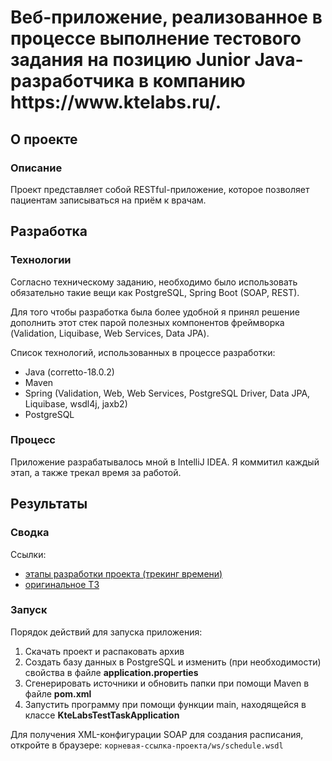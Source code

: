<h1>Веб-приложение, реализованное в процессе выполнение тестового задания на позицию Junior Java-разработчика в компанию https://www.ktelabs.ru/.</h1>

<h2>О проекте</h2>

<h3>Описание</h3>

<p>Проект представляет собой RESTful-приложение, которое позволяет пациентам записываться на приём к врачам.</p>

<h2>Разработка</h2>

<h3>Технологии</h3>

<p>Согласно техническому заданию, необходимо было использовать обязательно такие вещи как PostgreSQL, Spring Boot (SOAP, REST).</p>
<p>Для того чтобы разработка была более удобной я принял решение дополнить этот стек парой полезных компонентов фреймворка (Validation, Liquibase, Web Services, Data JPA).</p>
<p>Список технологий, использованных в процессе разработки:</p>
<ul>
    <li>Java (corretto-18.0.2)</li>
    <li>Maven</li>
    <li>Spring (Validation, Web, Web Services, PostgreSQL Driver, Data JPA, Liquibase, wsdl4j, jaxb2)</li>
    <li>PostgreSQL</li>
</ul>

<h3>Процесс</h3>

<p>Приложение разрабатывалось мной в IntelliJ IDEA. Я коммитил каждый этап, а также трекал время за работой.</p>

<h2>Результаты</h2>

<h3>Сводка</h3>

<p>Ссылки:</p>
<ul>
    <li><a href="https://drive.google.com/file/d/1GtYyu9jD7VsZ-8XLqZCh0GTkVu54rpe_/view?usp=sharing">этапы разработки проекта (трекинг времени)</a></li>
    <li><a href="https://docs.google.com/document/d/1ZcsTwmx0ON2rht8v-MjEcqwxmPoGdQJQ/view?usp=sharing">оригинальное ТЗ</a></li>
</ul>

<h3>Запуск</h3>
<p>Порядок действий для запуска приложения:</p>
<ol>
    <li>Скачать проект и распаковать архив</li>
    <li>Создать базу данных в PostgreSQL и изменить (при необходимости) свойства в файле <strong>application.properties</strong></li>
    <li>Сгенерировать источники и обновить папки при помощи Maven в файле <strong>pom.xml</strong></li>
    <li>Запустить программу при помощи функции main, находящейся в классе <strong>KteLabsTestTaskApplication</strong></li>
</ol>

<p>Для получения XML-конфигурации SOAP для создания расписания, откройте в браузере: <code>корневая-ссылка-проекта/ws/schedule.wsdl</code></p>